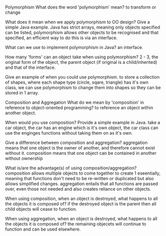 Polymorphism
What does the word 'polymorphism' mean?
to transform or change

What does it mean when we apply polymorphism to OO design? Give a simple Java example.
Java has strict arrays, meaning only objects specified can be listed, polymorphism allows other objects to be recognised and that specified, an efficient way to do this is via an interface.

What can we use to implement polymorphism in Java?
an interface.

How many 'forms' can an object take when using polymorphism?
2 - 3, the original form of the object, the parent object (if original is a child/inherited) and that of the interface.

Give an example of when you could use polymorphism.
to store a collection of shapes, where each shape type (circle, sqare, triangle) has it's own class, we can use polymorphism to change them into shapes so they can be stored in 1 array.

Composition and Aggregation
What do we mean by 'composition' in reference to object-oriented programming?
to reference an object within another object.

When would you use composition? Provide a simple example in Java.
take a car object, the car has an engine which is it's own object, the car class can use the enginges functions without taking them on as it's own.

Give a difference between composition and aggregation?
aggregation means that one object is the owner of another, and therefore cannot exist without it. composition means that one object can be contained in another without ownership

What is/are the advantage(s) of using composition/aggregation?
composition allows multiple objects to come together to create 1 eseentially, meaning that functions don't need to be re-written or duplicated but also allows simplified changes. aggregation entails that all functions are passed over, even those not needed and also creates reliance on other objects.

When using composition, when an object is destroyed, what happens to all the objects it is composed of?
if the destroyed object is the parent then all child objects will cease to function.

When using aggregation, when an object is destroyed, what happens to all the objects it is composed of?
the remaining objecets will continue to function and can be used elsewhere.
